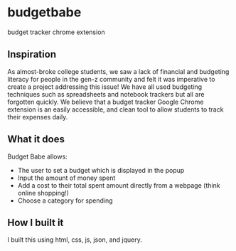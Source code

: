 # budgetbabe
budget tracker chrome extension

## Inspiration
  As almost-broke college students, we saw a lack of financial and budgeting literacy for people in the gen-z community 
  and felt it was imperative to create a project addressing this issue! We have all used budgeting techniques such as 
  spreadsheets and notebook trackers but all are forgotten quickly. We believe that a budget tracker Google Chrome extension 
  is an easily accessible, and clean tool to allow students to track their expenses daily.

## What it does
  Budget Babe allows:
  - The user to set a budget which is displayed in the popup
  - Input the amount of money spent
  - Add a cost to their total spent amount directly from a webpage (think online shopping!)
  - Choose a category for spending

## How I built it
  I built this using html, css, js, json, and jquery.


